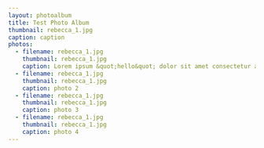```yaml
---
layout: photoalbum
title: Test Photo Album
thumbnail: rebecca_1.jpg
caption: caption
photos:
  - filename: rebecca_1.jpg
    thumbnail: rebecca_1.jpg
    caption: Lorem ipsum &quot;hello&quot; dolor sit amet consectetur adipisicing elit sed do eiusmod tempor incididunt ut labore et dolore magna aliqua.
  - filename: rebecca_1.jpg
    thumbnail: rebecca_1.jpg
    caption: photo 2
  - filename: rebecca_1.jpg
    thumbnail: rebecca_1.jpg
    caption: photo 3
  - filename: rebecca_1.jpg
    thumbnail: rebecca_1.jpg
    caption: photo 4
---
```

